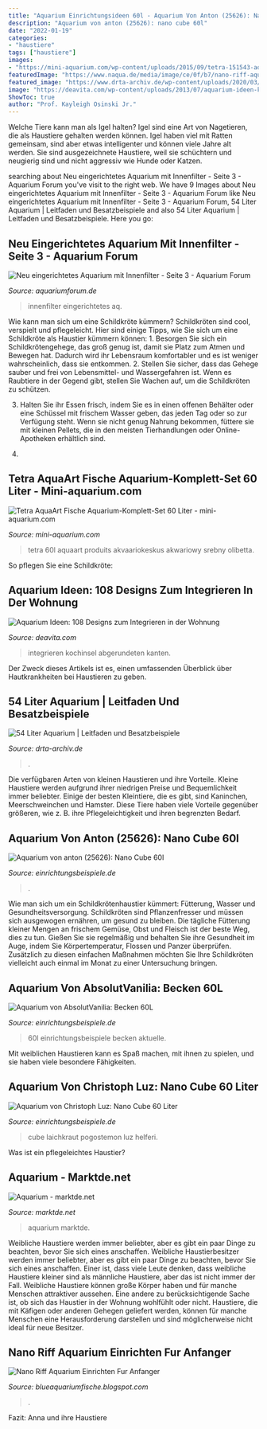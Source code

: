 ```yaml
---
title: "Aquarium Einrichtungsideen 60l - Aquarium Von Anton (25626): Nano Cube 60l"
description: "Aquarium von anton (25626): nano cube 60l"
date: "2022-01-19"
categories:
- "haustiere"
tags: ["haustiere"]
images:
- "https://mini-aquarium.com/wp-content/uploads/2015/09/tetra-151543-aquaart-aquarium-komplett-set-60-l-modernes-design-in-verbindung-mit-innovativer-technik-und-einfacher-pflege-3-360x276.jpg"
featuredImage: "https://www.naqua.de/media/image/ce/0f/b7/nano-riff-aquarium-einrichten.jpg"
featured_image: "https://www.drta-archiv.de/wp-content/uploads/2020/03/Purpurprachtbarsch6-scaled.jpg"
image: "https://deavita.com/wp-content/uploads/2013/07/aquarium-ideen-kochinsel-blau-beleuchtung-spuele-modern-weiss-hochglanz.jpg"
ShowToc: true
author: "Prof. Kayleigh Osinski Jr."
---
```



Welche Tiere kann man als Igel halten?
Igel sind eine Art von Nagetieren, die als Haustiere gehalten werden können. Igel haben viel mit Ratten gemeinsam, sind aber etwas intelligenter und können viele Jahre alt werden. Sie sind ausgezeichnete Haustiere, weil sie schüchtern und neugierig sind und nicht aggressiv wie Hunde oder Katzen.

	

		
searching about Neu eingerichtetes Aquarium mit Innenfilter - Seite 3 - Aquarium Forum you've visit to the right web. We have 9 Images about Neu eingerichtetes Aquarium mit Innenfilter - Seite 3 - Aquarium Forum like Neu eingerichtetes Aquarium mit Innenfilter - Seite 3 - Aquarium Forum, 54 Liter Aquarium | Leitfaden und Besatzbeispiele and also 54 Liter Aquarium | Leitfaden und Besatzbeispiele. Here you go:
		
    
## Neu Eingerichtetes Aquarium Mit Innenfilter - Seite 3 - Aquarium Forum

<img loading=lazy src="http://www.aquariumforum.de/gallery/files/2/7/9/6/8/129-med.jpg" onerror="this.onerror=null;this.src='https://tse3.mm.bing.net/th?id=OIP.oDs5Cg6eeTxtT4HfKgglNwHaE6&amp;pid=15.1';" alt="Neu eingerichtetes Aquarium mit Innenfilter - Seite 3 - Aquarium Forum">

_Source: aquariumforum.de_

>innenfilter eingerichtetes aq. 

	

Wie kann man sich um eine Schildkröte kümmern?
Schildkröten sind cool, verspielt und pflegeleicht. Hier sind einige Tipps, wie Sie sich um eine Schildkröte als Haustier kümmern können: 1. Besorgen Sie sich ein Schildkrötengehege, das groß genug ist, damit sie Platz zum Atmen und Bewegen hat. Dadurch wird ihr Lebensraum komfortabler und es ist weniger wahrscheinlich, dass sie entkommen.
2. Stellen Sie sicher, dass das Gehege sauber und frei von Lebensmittel- und Wassergefahren ist. Wenn es Raubtiere in der Gegend gibt, stellen Sie Wachen auf, um die Schildkröten zu schützen.

3. Halten Sie ihr Essen frisch, indem Sie es in einen offenen Behälter oder eine Schüssel mit frischem Wasser geben, das jeden Tag oder so zur Verfügung steht. Wenn sie nicht genug Nahrung bekommen, füttere sie mit kleinen Pellets, die in den meisten Tierhandlungen oder Online-Apotheken erhältlich sind.

4.

    
## Tetra AquaArt Fische Aquarium-Komplett-Set 60 Liter - Mini-aquarium.com

<img loading=lazy src="https://mini-aquarium.com/wp-content/uploads/2015/09/tetra-151543-aquaart-aquarium-komplett-set-60-l-modernes-design-in-verbindung-mit-innovativer-technik-und-einfacher-pflege-3-360x276.jpg" onerror="this.onerror=null;this.src='https://tse3.mm.bing.net/th?id=OIP.VsBhaKYj7oM0znfCSiSe6wAAAA&amp;pid=15.1';" alt="Tetra AquaArt Fische Aquarium-Komplett-Set 60 Liter - mini-aquarium.com">

_Source: mini-aquarium.com_

>tetra 60l aquaart produits akvaariokeskus akwariowy srebny olibetta. 

	

So pflegen Sie eine Schildkröte:

    
## Aquarium Ideen: 108 Designs Zum Integrieren In Der Wohnung

<img loading=lazy src="https://deavita.com/wp-content/uploads/2013/07/aquarium-ideen-kochinsel-blau-beleuchtung-spuele-modern-weiss-hochglanz.jpg" onerror="this.onerror=null;this.src='https://tse4.mm.bing.net/th?id=OIP.U1YxYzuFru_P0Dj7dB44BgHaJE&amp;pid=15.1';" alt="Aquarium Ideen: 108 Designs zum Integrieren in der Wohnung">

_Source: deavita.com_

>integrieren kochinsel abgerundeten kanten. 

	

Der Zweck dieses Artikels ist es, einen umfassenden Überblick über Hautkrankheiten bei Haustieren zu geben.

    
## 54 Liter Aquarium | Leitfaden Und Besatzbeispiele

<img loading=lazy src="https://www.drta-archiv.de/wp-content/uploads/2020/03/Purpurprachtbarsch6-scaled.jpg" onerror="this.onerror=null;this.src='https://tse2.mm.bing.net/th?id=OIP.kpd600NBd-6cPa9MqWP6MgHaFj&amp;pid=15.1';" alt="54 Liter Aquarium | Leitfaden und Besatzbeispiele">

_Source: drta-archiv.de_

>. 

	

Die verfügbaren Arten von kleinen Haustieren und ihre Vorteile.
Kleine Haustiere werden aufgrund ihrer niedrigen Preise und Bequemlichkeit immer beliebter. Einige der besten Kleintiere, die es gibt, sind Kaninchen, Meerschweinchen und Hamster. Diese Tiere haben viele Vorteile gegenüber größeren, wie z. B. ihre Pflegeleichtigkeit und ihren begrenzten Bedarf.

    
## Aquarium Von Anton (25626): Nano Cube 60l

<img loading=lazy src="https://www.einrichtungsbeispiele.de/images_25626/h1080_w1920/aquarium-hauptansicht-von-nano-cube-60l__d65ce4cb75a8c84d3dda6107bd20242f.jpg" onerror="this.onerror=null;this.src='https://tse3.mm.bing.net/th?id=OIP.LcA6vETQJulcysAQZrD_MAHaJ4&amp;pid=15.1';" alt="Aquarium von anton (25626): Nano Cube 60l">

_Source: einrichtungsbeispiele.de_

>. 

	

Wie man sich um ein Schildkrötenhaustier kümmert: Fütterung, Wasser und Gesundheitsversorgung.
Schildkröten sind Pflanzenfresser und müssen sich ausgewogen ernähren, um gesund zu bleiben. Die tägliche Fütterung kleiner Mengen an frischem Gemüse, Obst und Fleisch ist der beste Weg, dies zu tun. Gießen Sie sie regelmäßig und behalten Sie ihre Gesundheit im Auge, indem Sie Körpertemperatur, Flossen und Panzer überprüfen. Zusätzlich zu diesen einfachen Maßnahmen möchten Sie Ihre Schildkröten vielleicht auch einmal im Monat zu einer Untersuchung bringen.

    
## Aquarium Von AbsolutVanilia: Becken 60L

<img loading=lazy src="http://www.einrichtungsbeispiele.de/images_11648/h1024_w1280/aktuelle-ansicht__a690e6fd47726e6803f8298c0e1a204b.jpg" onerror="this.onerror=null;this.src='https://tse4.mm.bing.net/th?id=OIP.3JgtevxKbcZ1XkLVo9xdvwHaFk&amp;pid=15.1';" alt="Aquarium von AbsolutVanilia: Becken 60L">

_Source: einrichtungsbeispiele.de_

>60l einrichtungsbeispiele becken aktuelle. 

	

Mit weiblichen Haustieren kann es Spaß machen, mit ihnen zu spielen, und sie haben viele besondere Fähigkeiten.

    
## Aquarium Von Christoph Luz: Nano Cube 60 Liter

<img loading=lazy src="https://www.einrichtungsbeispiele.de/images_23946/h768_w1024/pflanzen-im-aquarium-nano-cube-60-liter__84fd00d90a0b2d6d68770dba0ddf2684.jpg" onerror="this.onerror=null;this.src='https://tse3.mm.bing.net/th?id=OIP.BCJQYPItHRiQSkPgn0EC_AHaFj&amp;pid=15.1';" alt="Aquarium von Christoph Luz: Nano Cube 60 Liter">

_Source: einrichtungsbeispiele.de_

>cube laichkraut pogostemon luz helferi. 

	

Was ist ein pflegeleichtes Haustier?

    
## Aquarium - Marktde.net

<img loading=lazy src="https://marktde.net/img/2018/08/01/aquarium_2.jpg" onerror="this.onerror=null;this.src='https://tse2.mm.bing.net/th?id=OIP.0GXyPTTUeG0DiZFH0ZlIMQHaJ4&amp;pid=15.1';" alt="Aquarium - marktde.net">

_Source: marktde.net_

>aquarium marktde. 

	

Weibliche Haustiere werden immer beliebter, aber es gibt ein paar Dinge zu beachten, bevor Sie sich eines anschaffen.
Weibliche Haustierbesitzer werden immer beliebter, aber es gibt ein paar Dinge zu beachten, bevor Sie sich eines anschaffen. Einer ist, dass viele Leute denken, dass weibliche Haustiere kleiner sind als männliche Haustiere, aber das ist nicht immer der Fall. Weibliche Haustiere können große Körper haben und für manche Menschen attraktiver aussehen. Eine andere zu berücksichtigende Sache ist, ob sich das Haustier in der Wohnung wohlfühlt oder nicht. Haustiere, die mit Käfigen oder anderen Gehegen geliefert werden, können für manche Menschen eine Herausforderung darstellen und sind möglicherweise nicht ideal für neue Besitzer.

    
## Nano Riff Aquarium Einrichten Fur Anfanger

<img loading=lazy src="https://www.naqua.de/media/image/ce/0f/b7/nano-riff-aquarium-einrichten.jpg" onerror="this.onerror=null;this.src='https://tse3.mm.bing.net/th?id=OIP.pUl0ky35bGt0uW6fRi2WzAHaDi&amp;pid=15.1';" alt="Nano Riff Aquarium Einrichten Fur Anfanger">

_Source: blueaquariumfische.blogspot.com_

>. 

	

Fazit: Anna und ihre Haustiere

